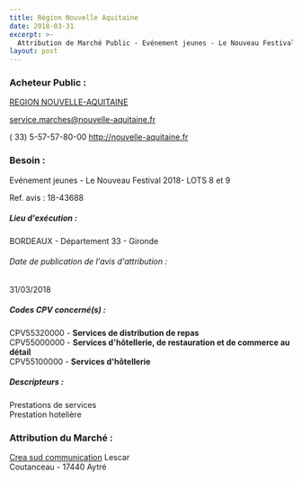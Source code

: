 ```yaml
---
title: Région Nouvelle Aquitaine
date: 2018-03-31
excerpt: >-
  Attribution de Marché Public - Evénement jeunes - Le Nouveau Festival 2018- LOTS 8 et 9
layout: post
---
```


### Acheteur Public : 
<a href="/acheteur-32/siren-200053759"> REGION NOUVELLE-AQUITAINE</a><br/>



service.marches@nouvelle-aquitaine.fr

( 33) 5-57-57-80-00
http://nouvelle-aquitaine.fr
### Besoin :

Evénement jeunes - Le Nouveau Festival 2018- LOTS 8 et 9

Ref. avis : 18-43688


##### Lieu d'exécution :

BORDEAUX - Département 33 - Gironde

###### Date de publication de l'avis d'attribution : 
31/03/2018

##### Codes CPV concerné(s) :
CPV55320000 - **Services de distribution de repas** <br/>
CPV55000000 - **Services d'hôtellerie, de restauration et de commerce au détail** <br/>
CPV55100000 - **Services d'hôtellerie** <br/>

##### Descripteurs :
Prestations de services <br/>
Prestation hotelière <br/>

### Attribution du Marché :
<a href="/entreprise-258/siren-399480490"> Crea sud communication</a>      Lescar <br/>
Coutanceau -  17440 Aytré <br/>
